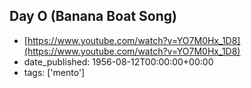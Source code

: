  ## Day O (Banana Boat Song)
 - [https://www.youtube.com/watch?v=YO7M0Hx_1D8](https://www.youtube.com/watch?v=YO7M0Hx_1D8)
 - date_published: 1956-08-12T00:00:00+00:00
 - tags: ['mento']

